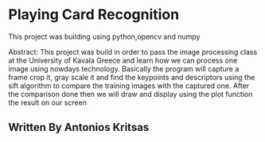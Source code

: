# Playing Card Recognition

This project was building using python,opencv and numpy

Abstract: This project was build in order to pass the image processing class at the University of Kavala Greece and learn
how we can process one image using nowdays technology. Basically the program will capture a frame crop it, gray scale it and find
the keypoints and descriptors using the sift algorithm to compare the training images with the captured one. After the comparison
done then we will draw and display using the plot function the result on our screen

## Written By Antonios Kritsas
